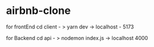 # airbnb-clone
for frontEnd 
cd client - > yarn dev -> localhost - 5173

for Backend 
cd api - >  nodemon index.js -> localhost 4000
